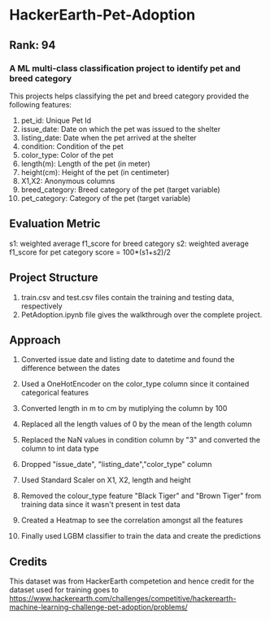 # HackerEarth-Pet-Adoption    
## Rank: 94

### A ML multi-class classification project to identify pet and breed category

This projects helps classifying the pet and breed category provided the following features:
1. pet_id:	Unique Pet Id
2. issue_date:	Date on which the pet was issued to the shelter
3. listing_date: Date when the pet arrived at the shelter
4. condition:	Condition of the pet
5. color_type:	Color of the pet
6. length(m):	Length of the pet (in meter)
7. height(cm):	Height of the pet (in centimeter)
8. X1,X2:	Anonymous columns
9. breed_category:	Breed category of the pet (target variable)
10. pet_category: Category of the pet (target variable)

## Evaluation Metric
s1:  weighted average f1_score for breed category
s2:  weighted average f1_score for pet category 
score = 100*(s1+s2)/2

## Project Structure
1. train.csv and test.csv files contain the training and testing data, respectively
2. PetAdoption.ipynb file gives the walkthrough over the complete project. 

## Approach

1. Converted issue date and listing date to datetime and found the difference between the dates

2. Used a OneHotEncoder on the color_type column since it contained categorical features

3. Converted length in m to cm by mutiplying the column by 100

4. Replaced all the length values of 0 by the mean of the length column

5. Replaced the NaN values in condition column by "3" and converted the column to int data type

6. Dropped "issue_date", "listing_date","color_type" column

7. Used Standard Scaler on X1, X2, length and height

8. Removed the colour_type feature "Black Tiger" and "Brown Tiger" from training data since it wasn't present in test data

9. Created a Heatmap to see the correlation amongst all the features

10. Finally used LGBM classifier to train the data and create the predictions


## Credits
This dataset was from HackerEarth competetion and hence credit for the dataset used for training goes to https://www.hackerearth.com/challenges/competitive/hackerearth-machine-learning-challenge-pet-adoption/problems/
